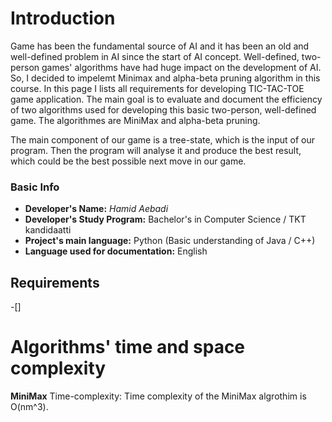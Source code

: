 # Introduction
Game has been the fundamental source of AI and it has been an old and well-defined problem in AI since the start
of AI concept. Well-defined, two-person games' algorithms have had huge impact on the development of AI. So, I decided
to impelemt Minimax and alpha-beta pruning algorithm in this course. In this page I lists all requirements for developing 
TIC-TAC-TOE game application. The main goal is to evaluate and document the efficiency of two algorithms used for developing 
this basic two-person, well-defined game. The algorithmes are MiniMax and alpha-beta pruning.

The main component of our game is a tree-state, which is the input of our program. Then the program will analyse it
and produce the best result, which could be the best possible next move in our game.

### Basic Info
* **Developer's Name:** *Hamid Aebadi*
* **Developer's Study Program:**  Bachelor's in Computer Science / TKT kandidaatti
* **Project's main language:** Python (Basic understanding of Java / C++)
* **Language used for documentation:** English


## Requirements
 -[]

# Algorithms' time and space complexity
 **MiniMax** 
    Time-complexity: Time complexity of the MiniMax algrothim is O(nm^3).